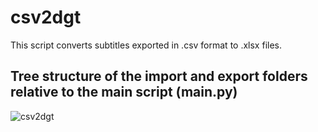 # csv2dgt
This script converts subtitles exported in .csv format to .xlsx files.

## Tree structure of the import and export folders relative to the main script (main.py)

![csv2dgt](https://user-images.githubusercontent.com/69313902/150024122-a6dc0493-185a-445e-9693-c58723610fb6.png)
